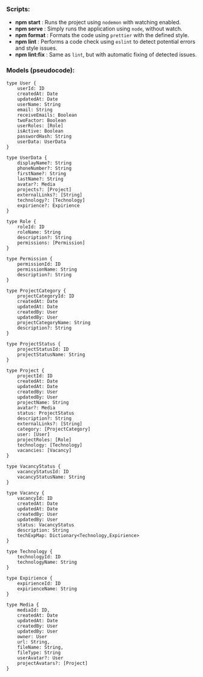 ### Scripts:

- **npm start** : Runs the project using `nodemon` with watching enabled.
- **npm serve** : Simply runs the application using `node`, without watch.
- **npm format** : Formats the code using `prettier` with the defined style.
- **npm lint** : Performs a code check using `eslint` to detect potential errors and style issues.
- **npm lint:fix** : Same as `lint`, but with automatic fixing of detected issues.

### Models (pseudocode):

```
type User {
    userId: ID
    createdAt: Date
    updatedAt: Date
    userName: String
    email: String
    receiveEmails: Boolean
    twoFactor: Boolean
    userRoles: [Role]
    isActive: Boolean
    passwordHash: String
    userData: UserData
}

type UserData {
    displayName?: String
    phoneNumber?: String
    firstName?: String
    lastName?: String
    avatar?: Media
    projects?: [Project]
    externalLinks?: [String]
    technology?: [Technology]
    expirience?: Expirience
}

type Role {
    roleId: ID
    roleName: String
    description?: String
    permissions: [Permission]
}

type Permission {
    permissionId: ID
    permissionName: String
    description?: String
}

type ProjectCategory {
    projectCategoryId: ID
    createdAt: Date
    updatedAt: Date
    createdBy: User
    updatedBy: User
    projectCategoryName: String
    description?: String
}

type ProjectStatus {
    projectStatusId: ID
    projectStatusName: String
}

type Project {
    projectId: ID
    createdAt: Date
    updatedAt: Date
    createdBy: User
    updatedBy: User
    projectName: String
    avatar?: Media
    status: ProjectStatus
    description?: String
    externalLinks?: [String]
    category: [ProjectCategory]
    user: [User]
    projectRoles: [Role]
    technology: [Technology]
    vacancies: [Vacancy]
}

type VacancyStatus {
    vacancyStatusId: ID
    vacancyStatusName: String
}

type Vacancy {
    vacancyId: ID
    createdAt: Date
    updatedAt: Date
    createdBy: User
    updatedBy: User
    status: VacancyStatus
    description: String
    techExpMap: Dictionary<Technology,Expirience>
}

type Technology {
    technologyId: ID
    technologyName: String
}

type Expirience {
    expirienceId: ID
    expirienceName: String
}

type Media {
    mediaId: ID,
    createdAt: Date
    updatedAt: Date
    createdBy: User
    updatedBy: User
    owner: User
    url: String,
    fileName: String,
    fileType: String
    userAvatar?: User
    projectAvatars?: [Project]
}
```
